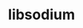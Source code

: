 ---
title: "libsodium"
layout: cache
categories: [package, develop-2024-10-06]
meta: {"versions": ["1.0.20"], "compilers": ["cce@=15.0.1", "gcc@=11.1.0", "gcc@=11.4.0", "gcc@=7.3.1", "gcc@=7.5.0", "gcc@=9.4.0", "oneapi@=2024.2.1"], "oss": ["amzn2", "rhel8", "ubuntu18.04", "ubuntu20.04", "ubuntu22.04"], "platforms": ["linux"], "targets": ["aarch64", "neoverse_n1", "neoverse_v1", "neoverse_v2", "ppc64le", "x86_64_v3", "zen4"], "stacks": ["aws-isc", "aws-isc-aarch64", "data-vis-sdk", "e4s", "e4s-cray-rhel", "e4s-neoverse-v2", "e4s-neoverse_v1", "e4s-oneapi", "e4s-power", "radiuss", "root"], "num_specs": 11, "num_specs_by_stack": {"root": 11, "aws-isc-aarch64": 2, "aws-isc": 1, "e4s-cray-rhel": 1, "radiuss": 1, "e4s-power": 1, "data-vis-sdk": 1, "e4s-neoverse_v1": 1, "e4s-neoverse-v2": 1, "e4s": 1, "e4s-oneapi": 1}}
spec_details: [{"hash": "h7nysuh7bsomex4m7k746svqaeagljbd", "compiler": "gcc@=7.3.1", "versions": ["1.0.20"], "os": "amzn2", "platform": "linux", "target": "aarch64", "variants": ["build_system=autotools"], "stacks": ["root", "aws-isc-aarch64"], "size": "-", "tarball": "https://binaries.spack.io/develop-2024-10-06/build_cache/linux-amzn2-aarch64/gcc-7.3.1/libsodium-1.0.20/linux-amzn2-aarch64-gcc-7.3.1-libsodium-1.0.20-h7nysuh7bsomex4m7k746svqaeagljbd.spack"}, {"hash": "xc3gsepqpnba65626uy7y3joth4tdpgz", "compiler": "gcc@=7.3.1", "versions": ["1.0.20"], "os": "amzn2", "platform": "linux", "target": "neoverse_n1", "variants": ["build_system=autotools"], "stacks": ["root", "aws-isc-aarch64"], "size": "-", "tarball": "https://binaries.spack.io/develop-2024-10-06/build_cache/linux-amzn2-neoverse_n1/gcc-7.3.1/libsodium-1.0.20/linux-amzn2-neoverse_n1-gcc-7.3.1-libsodium-1.0.20-xc3gsepqpnba65626uy7y3joth4tdpgz.spack"}, {"hash": "ohzu6pvarhbyahgncefegzvg2kvklbo5", "compiler": "gcc@=7.3.1", "versions": ["1.0.20"], "os": "amzn2", "platform": "linux", "target": "x86_64_v3", "variants": ["build_system=autotools"], "stacks": ["root", "aws-isc"], "size": "-", "tarball": "https://binaries.spack.io/develop-2024-10-06/build_cache/linux-amzn2-x86_64_v3/gcc-7.3.1/libsodium-1.0.20/linux-amzn2-x86_64_v3-gcc-7.3.1-libsodium-1.0.20-ohzu6pvarhbyahgncefegzvg2kvklbo5.spack"}, {"hash": "cgiidogg6a2g7xbhjcjuk5mceoy6ul76", "compiler": "cce@=15.0.1", "versions": ["1.0.20"], "os": "rhel8", "platform": "linux", "target": "zen4", "variants": ["build_system=autotools"], "stacks": ["root", "e4s-cray-rhel"], "size": "-", "tarball": "https://binaries.spack.io/develop-2024-10-06/build_cache/linux-rhel8-zen4/cce-15.0.1/libsodium-1.0.20/linux-rhel8-zen4-cce-15.0.1-libsodium-1.0.20-cgiidogg6a2g7xbhjcjuk5mceoy6ul76.spack"}, {"hash": "74wyu3x6efi3hyzc4chggpafcrpxd6gc", "compiler": "gcc@=7.5.0", "versions": ["1.0.20"], "os": "ubuntu18.04", "platform": "linux", "target": "x86_64_v3", "variants": ["build_system=autotools"], "stacks": ["root", "radiuss"], "size": "-", "tarball": "https://binaries.spack.io/develop-2024-10-06/build_cache/linux-ubuntu18.04-x86_64_v3/gcc-7.5.0/libsodium-1.0.20/linux-ubuntu18.04-x86_64_v3-gcc-7.5.0-libsodium-1.0.20-74wyu3x6efi3hyzc4chggpafcrpxd6gc.spack"}, {"hash": "rxcsyn2b7p67l4hn3qzauvo3qwrlslko", "compiler": "gcc@=9.4.0", "versions": ["1.0.20"], "os": "ubuntu20.04", "platform": "linux", "target": "ppc64le", "variants": ["build_system=autotools"], "stacks": ["e4s-power", "root"], "size": "-", "tarball": "https://binaries.spack.io/develop-2024-10-06/build_cache/linux-ubuntu20.04-ppc64le/gcc-9.4.0/libsodium-1.0.20/linux-ubuntu20.04-ppc64le-gcc-9.4.0-libsodium-1.0.20-rxcsyn2b7p67l4hn3qzauvo3qwrlslko.spack"}, {"hash": "yhhbuxsocvghdsxky4dero3pdli2c2uv", "compiler": "gcc@=11.1.0", "versions": ["1.0.20"], "os": "ubuntu20.04", "platform": "linux", "target": "x86_64_v3", "variants": ["build_system=autotools"], "stacks": ["root", "data-vis-sdk"], "size": "-", "tarball": "https://binaries.spack.io/develop-2024-10-06/build_cache/linux-ubuntu20.04-x86_64_v3/gcc-11.1.0/libsodium-1.0.20/linux-ubuntu20.04-x86_64_v3-gcc-11.1.0-libsodium-1.0.20-yhhbuxsocvghdsxky4dero3pdli2c2uv.spack"}, {"hash": "bao7d4qd5xszfdstuqdnwc2zfml2x4s2", "compiler": "gcc@=11.4.0", "versions": ["1.0.20"], "os": "ubuntu22.04", "platform": "linux", "target": "neoverse_v1", "variants": ["build_system=autotools"], "stacks": ["root", "e4s-neoverse_v1"], "size": "-", "tarball": "https://binaries.spack.io/develop-2024-10-06/build_cache/linux-ubuntu22.04-neoverse_v1/gcc-11.4.0/libsodium-1.0.20/linux-ubuntu22.04-neoverse_v1-gcc-11.4.0-libsodium-1.0.20-bao7d4qd5xszfdstuqdnwc2zfml2x4s2.spack"}, {"hash": "4kp2ndrclypeu6w4dyjnfjtddq6jxkpy", "compiler": "gcc@=11.4.0", "versions": ["1.0.20"], "os": "ubuntu22.04", "platform": "linux", "target": "neoverse_v2", "variants": ["build_system=autotools"], "stacks": ["root", "e4s-neoverse-v2"], "size": "-", "tarball": "https://binaries.spack.io/develop-2024-10-06/build_cache/linux-ubuntu22.04-neoverse_v2/gcc-11.4.0/libsodium-1.0.20/linux-ubuntu22.04-neoverse_v2-gcc-11.4.0-libsodium-1.0.20-4kp2ndrclypeu6w4dyjnfjtddq6jxkpy.spack"}, {"hash": "7mzzksgst6qnal6fo3huxeabnbr2lvgx", "compiler": "gcc@=11.4.0", "versions": ["1.0.20"], "os": "ubuntu22.04", "platform": "linux", "target": "x86_64_v3", "variants": ["build_system=autotools"], "stacks": ["root", "e4s"], "size": "-", "tarball": "https://binaries.spack.io/develop-2024-10-06/build_cache/linux-ubuntu22.04-x86_64_v3/gcc-11.4.0/libsodium-1.0.20/linux-ubuntu22.04-x86_64_v3-gcc-11.4.0-libsodium-1.0.20-7mzzksgst6qnal6fo3huxeabnbr2lvgx.spack"}, {"hash": "wmtnhpazki7bndrav2xd63lb6pb33dch", "compiler": "oneapi@=2024.2.1", "versions": ["1.0.20"], "os": "ubuntu22.04", "platform": "linux", "target": "x86_64_v3", "variants": ["build_system=autotools"], "stacks": ["root", "e4s-oneapi"], "size": "-", "tarball": "https://binaries.spack.io/develop-2024-10-06/build_cache/linux-ubuntu22.04-x86_64_v3/oneapi-2024.2.1/libsodium-1.0.20/linux-ubuntu22.04-x86_64_v3-oneapi-2024.2.1-libsodium-1.0.20-wmtnhpazki7bndrav2xd63lb6pb33dch.spack"}]
---